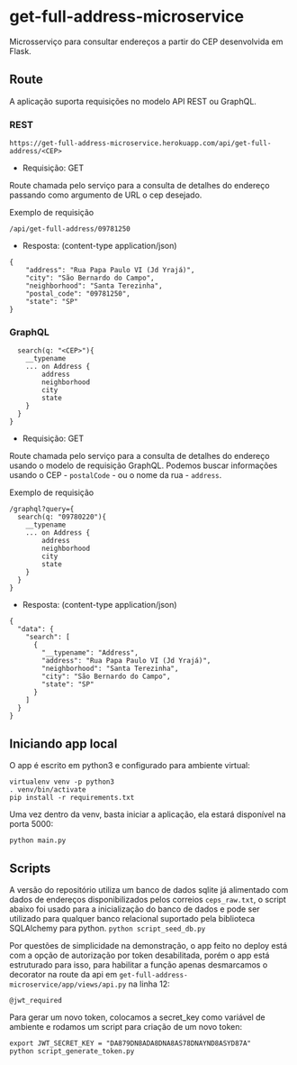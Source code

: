 # get-full-address-microservice
Microsserviço para consultar endereços a partir do CEP desenvolvida em Flask.

## Route

A aplicação suporta requisições no modelo API REST ou GraphQL.

### REST
```https://get-full-address-microservice.herokuapp.com/api/get-full-address/<CEP>```
  - Requisição: GET

Route chamada pelo serviço para a consulta de detalhes do endereço passando como argumento de URL o cep desejado.

Exemplo de requisição

`/api/get-full-address/09781250`
- Resposta: (content-type application/json)
```
{
    "address": "Rua Papa Paulo VI (Jd Yrajá)",
    "city": "São Bernardo do Campo",
    "neighborhood": "Santa Terezinha",
    "postal_code": "09781250",
    "state": "SP"
}
```

### GraphQL
```https://get-full-address-microservice.herokuapp.com/graphql?query={
  search(q: "<CEP>"){
    __typename
    ... on Address {
      	address
      	neighborhood
      	city
      	state
    }
  }
}
```
  - Requisição: GET

Route chamada pelo serviço para a consulta de detalhes do endereço usando o modelo de requisição GraphQL. Podemos buscar informações usando o CEP - `postalCode` - ou o nome da rua - `address`.

Exemplo de requisição

```
/graphql?query={
  search(q: "09780220"){
    __typename
    ... on Address {
      	address
      	neighborhood
      	city
      	state
    }
  }
}
```
- Resposta: (content-type application/json)
```
{
  "data": {
    "search": [
      {
        "__typename": "Address",
        "address": "Rua Papa Paulo VI (Jd Yrajá)",
        "neighborhood": "Santa Terezinha",
        "city": "São Bernardo do Campo",
        "state": "SP"
      }
    ]
  }
}
```

## Iniciando app local

O app é escrito em python3 e configurado para ambiente virtual:
```
virtualenv venv -p python3
. venv/bin/activate
pip install -r requirements.txt
```

Uma vez dentro da venv, basta iniciar a aplicação, ela estará disponível na porta 5000:
```
python main.py
```


## Scripts

A versão do repositório utiliza um banco de dados sqlite já alimentado com dados de endereços disponibilizados pelos correios `ceps_raw.txt`, o script abaixo foi usado para a inicialização do banco de dados e pode ser utilizado para qualquer banco relacional suportado pela biblioteca SQLAlchemy para python. 
```python script_seed_db.py```

Por questões de simplicidade na demonstração, o app feito no deploy está com a opção de autorização por token desabilitada, porém o app está estruturado para isso, para habilitar a função apenas desmarcamos o decorator na route da api em `get-full-address-microservice/app/views/api.py` na linha 12:
``` 
@jwt_required
```
Para gerar um novo token, colocamos a secret_key como variável de ambiente e rodamos um script para criação de um novo token:
```
export JWT_SECRET_KEY = "DA879DN8ADA8DNA8AS78DNAYND8ASYD87A"
python script_generate_token.py
```
